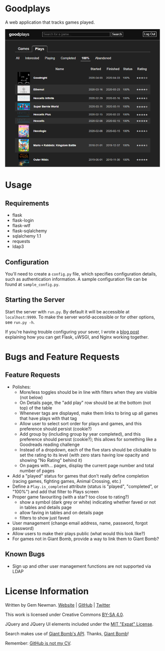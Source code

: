 Goodplays
=========

A web application that tracks games played.

![Screenshot](/screenshots/plays.png?raw=true)

Usage
=====

Requirements
------------

* flask
* flask-login
* flask-wtf
* flask-sqlalchemy
* sqlalchemy 1.1
* requests
* ldap3

Configuration
-------------

You'll need to create a `config.py` file, which specifies configuration details, such as
authentication information. A sample configuration file can be found at `sample_config.py`.

Starting the Server
-------------------

Start the server with `run.py`. By default it will be accessible at `localhost:9999`. To
make the server world-accessible or for other options, see `run.py -h`.

If you're having trouble configuring your sever, I wrote a
[blog post](http://blog.spurll.com/2015/02/configuring-flask-uwsgi-and-nginx.html)
explaining how you can get Flask, uWSGI, and Nginx working together.

Bugs and Feature Requests
=========================

Feature Requests
----------------

* Polishes:
    * More/less toggles should be in line with filters when they are visible (not below)
    * On Details page, the "add play" row should be at the bottom (not top) of the table
    * Whenever tags are displayed, make them links to bring up all games that have plays
      with that tag
    * Allow user to select sort order for plays and games, and this preference should
      persist (cookie?)
    * Add group by (including group by year completed), and this preference should persist
      (cookie?); this allows for something like a Goodreads reading challenge
    * Instead of a dropdown, each of the five stars should be clickable to set the rating
      to its level (with zero stars having low opacity and showing "No Rating" behind it)
    * On pages with... pages, display the current page number and total number of pages
* Add a "played" status for games that don't really define completion (racing games,
  fighting games, Animal Crossing, etc.)
* Define a `Play.is_completed` attribute (status is "played", "completed", or "100%") and
  add that filter to Plays screen
* Proper game favouriting (with a star? too close to rating?)
    * show a symbol (dark grey or white) indicating whether faved or not in tables and
      details page
    * allow faving in tables and on details page
    * filters to show just faved
* User management (change email address, name, password, forgot password)
* Allow users to make their plays public (what would this look like?)
* For games not in Giant Bomb, provide a way to link them to Giant Bomb?

Known Bugs
----------

* Sign up and other user management functions are not supported via LDAP

License Information
===================

Written by Gem Newman. [Website](http://spurll.com) | [GitHub](https://github.com/spurll/) | [Twitter](https://twitter.com/spurll)

This work is licensed under Creative Commons [BY-SA 4.0](http://creativecommons.org/licenses/by-sa/4.0/).

JQuery and JQuery UI elements included under the [MIT "Expat" License](https://opensource.org/licenses/MIT).

Search makes use of [Giant Bomb's API](https://www.giantbomb.com/api/). Thanks, [Giant Bomb](https://www.giantbomb.com/)!

Remember: [GitHub is not my CV](https://blog.jcoglan.com/2013/11/15/why-github-is-not-your-cv/).

